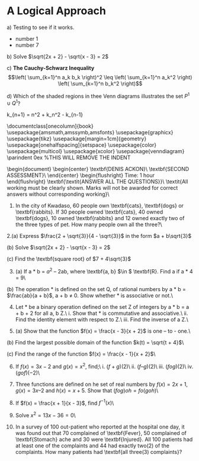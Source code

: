 # A Logical Approach

a) Testing to see if it works.
- number 1
- number 7

b) Solve $\sqrt{2x + 2} - \sqrt{x - 3} = 2$

c) **The Cauchy-Schwarz Inequality**
$$\left( \sum_{k=1}^n a_k b_k \right)^2 \leq \left( \sum_{k=1}^n a_k^2 \right) \left( \sum_{k=1}^n b_k^2 \right)$$

d) Which of the shaded regions in thee Venn
diagrams illustrates the set $P^{1} \cup Q^{1}$?


k_{n+1} = n^2 + k_n^2 - k_{n-1}




\documentclass[onecolumn]{book}
\usepackage{amsmath,amssymb,amsfonts}
\usepackage{graphicx}
\usepackage{tikz}
\usepackage[margin=1cm]{geometry}
\usepackage[onehalfspacing]{setspace}
\usepackage{color}
\usepackage{multicol}
\usepackage{xcolor}
\usepackage{venndiagram}
\parindent 0ex %THIS WILL REMOVE THE INDENT

\begin{document}
\begin{center}
	\textbf{DENIS ACKON}\\
	\textbf{SECOND ASSESSMENT}\\
\end{center}
\begin{flushright}
	Time: 1 hour
\end{flushright}
\textbf{\textit{ANSWER ALL THE QUESTIONS}}\\
\textit{All working must be clearly shown. Marks will not be awarded for correct answers without corresponding  working}\\
1. In the city of Kwadaso, 60 people own \textbf{cats}, \textbf{dogs} or \textbf{rabbits}. If 30 people owned \textbf{cats}, 40 owned \textbf{dogs}, 10 owned \textbf{rabbits} and 12 owned exactly two of the three types of pet. How many people own all the three?\\

2.(a) Express $\frac{2 + \sqrt{3}}{4 - \sqrt{3}}$ in the form $a + b\sqrt{3}$

(b) Solve $\sqrt{2x + 2} - \sqrt{x - 3} = 2$

(c) Find the \textbf{square root} of $7 + 4\sqrt{3}$

3. (a)  If a $\ast$ b = $a^2$ – 2ab, where \textbf{a, b} $\in $ \textbf{R}. Find a if a  $\ast$ 4 = 9\\

(b) The operation * is defined on the set Q, of rational numbers by a * b = $\frac{ab}{a + b}$, a + b $\neq$ 0. Show whether * is associative or not.\\

4. Let * be a binary operation defined on the set Z of integers by a * b = a + b + 2 for all a, b Z.\\
i. Show that * is commutative and associative.\\
ii. Find the identity element with respect to Z.\\
iii. Find the inverse of a Z.\\

5. (a) Show that the function $f(x) = \frac{x - 3}{x + 2}$ is one – to - one.\\ 

(b) Find the largest possible domain of the function $k(t) = \sqrt{t + 4}$\\

(c) Find the range of the function $f(x) = \frac{x - 1}{x + 2}$\\

6. If $f(x) = 3x - 2$ and $g(x) = x^2$, find;\\
i. $(f + g)(2)$\\
ii. $(f – g)(2)$\\
iii. $(fog)(2)$\\
iv. $(gof)(-2)$\\

7. Three functions are defined on he set of real numbers by $f(x) = 2x + 1$, $g(x) = 3x – 2$ and $h(x) = x + 5$. Show that $(fog)oh = fo(goh)$\\

8.  If $f(x) = \frac{x + 1}{x - 3}$, find $f^{-1}(x)$\\

9. Solve $x^2 = 13x - 36 = 0$\\

10.	In a survey of 100 out-patient who reported at the hospital one day, it was found out that 70 complained of \textbf{Fever}, 50 complained of \textbf{Stomach} ache and 30 were \textbf{Injured}. All 100 patients had at least one of the complaints and 44 had exactly two(2) of the complaints. How many patients had \textbf{all three(3) complaints}?


